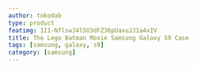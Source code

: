 ```yaml
---
author: tokodab
type: product
featimg: 1I1-NflswJ4lSU3dFZ36pUaxuJJ1a4xIV
title: The Lego Batman Movie Samsung Galaxy S9 Case
tags: [samsung, galaxy, s9]
category: [samsung]
---
```

